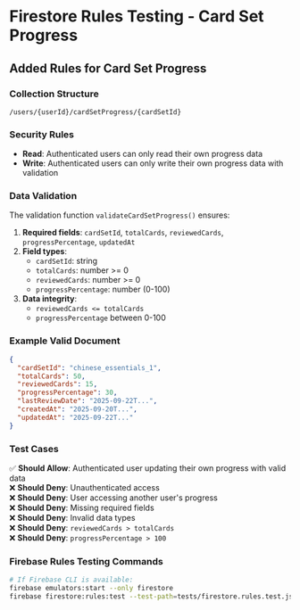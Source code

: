 # Firestore Rules Testing - Card Set Progress

## Added Rules for Card Set Progress

### Collection Structure

```text
/users/{userId}/cardSetProgress/{cardSetId}
```

### Security Rules

- **Read**: Authenticated users can only read their own progress data
- **Write**: Authenticated users can only write their own progress data with validation

### Data Validation

The validation function `validateCardSetProgress()` ensures:

1. **Required fields**: `cardSetId`, `totalCards`, `reviewedCards`, `progressPercentage`, `updatedAt`
2. **Field types**:
   - `cardSetId`: string
   - `totalCards`: number >= 0
   - `reviewedCards`: number >= 0
   - `progressPercentage`: number (0-100)
3. **Data integrity**:
   - `reviewedCards <= totalCards`
   - `progressPercentage` between 0-100

### Example Valid Document

```json
{
  "cardSetId": "chinese_essentials_1",
  "totalCards": 50,
  "reviewedCards": 15,
  "progressPercentage": 30,
  "lastReviewDate": "2025-09-22T...",
  "createdAt": "2025-09-20T...",
  "updatedAt": "2025-09-22T..."
}
```

### Test Cases

✅ **Should Allow**: Authenticated user updating their own progress with valid data  
❌ **Should Deny**: Unauthenticated access  
❌ **Should Deny**: User accessing another user's progress  
❌ **Should Deny**: Missing required fields  
❌ **Should Deny**: Invalid data types  
❌ **Should Deny**: `reviewedCards > totalCards`  
❌ **Should Deny**: `progressPercentage > 100`

### Firebase Rules Testing Commands

```bash
# If Firebase CLI is available:
firebase emulators:start --only firestore
firebase firestore:rules:test --test-path=tests/firestore.rules.test.js
```
